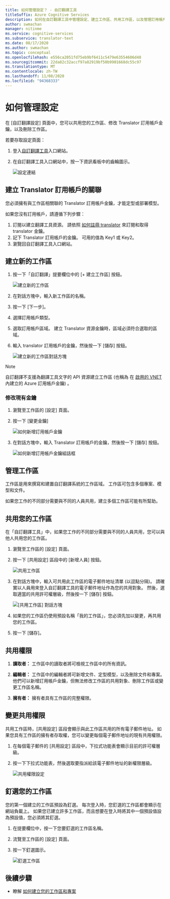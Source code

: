 ```yaml
---
title: 如何管理設定？ - 自訂翻譯工具
titleSuffix: Azure Cognitive Services
description: 如何在自訂翻譯工具中管理設定、建立工作區、共用工作區，以及管理訂用帳戶金鑰。
author: swmachan
manager: nitinme
ms.service: cognitive-services
ms.subservice: translator-text
ms.date: 08/17/2020
ms.author: swmachan
ms.topic: conceptual
ms.openlocfilehash: e556ca2051fd75eb9bf6411c5479e63554606d48
ms.sourcegitcommit: 22da82c32accf97a82919bf50b9901668dc55c97
ms.translationtype: MT
ms.contentlocale: zh-TW
ms.lasthandoff: 11/08/2020
ms.locfileid: "94368333"
---
```

# <a name="how-to-manage-settings"></a>如何管理設定

在 [自訂翻譯設定] 頁面中，您可以共用您的工作區、修改 Translator 訂用帳戶金鑰，以及刪除工作區。

若要存取設定頁面：

1. 登入[自訂翻譯工具](https://portal.customtranslator.azure.ai/)入口網站。
2. 在自訂翻譯工具入口網站中，按一下資訊看板中的齒輪圖示。

    ![設定連結](media/how-to/how-to-settings.png)

## <a name="associating-translator-subscription"></a>建立 Translator 訂用帳戶的關聯

您必須擁有與工作區相關聯的 Translator 訂用帳戶金鑰，才能定型或部署模型。

如果您沒有訂用帳戶，請遵循下列步驟：

1. 訂閱以建立翻譯工具資源。 請依照 [如何註冊 translator](../translator-how-to-signup.md) 來訂閱和取得 translator 金鑰。
2. 記下 Translator 訂用帳戶的金鑰。 可用的值為 Key1 或 Key2。
3. 瀏覽回自訂翻譯工具入口網站。

## <a name="create-a-new-workspace"></a>建立新的工作區

1. 按一下「自訂翻譯」提要欄位中的 [+ 建立工作區] 按鈕。

    ![建立新的工作區](media/how-to/create-new-workspace.png)

2. 在對話方塊中，輸入新工作區的名稱。
3. 按一下 [下一步]。
4. 選擇訂用帳戶類型。
5. 選取訂用帳戶區域。 建立 Translator 資源金鑰時，區域必須符合選取的區域。
6. 輸入 translator 訂用帳戶的金鑰，然後按一下 [儲存] 按鈕。

    ![建立新的工作區對話方塊](media/how-to/create-new-workspace-dialog.png)

>[!Note]
>自訂翻譯不支援為翻譯工具文字的 API 資源建立工作區 (也稱為 在 [啟用的 VNET](../../../api-management/api-management-using-with-vnet.md)內建立的 Azure 訂用帳戶金鑰) 。

### <a name="modify-existing-key"></a>修改現有金鑰

1. 瀏覽至工作區的 [設定] 頁面。
2. 按一下 [變更金鑰]

    ![如何新增訂用帳戶金鑰](media/how-to/how-to-add-subscription-key.png)

3. 在對話方塊中，輸入 Translator 訂用帳戶的金鑰，然後按一下 [儲存] 按鈕。

    ![如何新增訂用帳戶金鑰組話框](media/how-to/how-to-add-subscription-key-dialog.png)

## <a name="manage-your-workspace"></a>管理工作區

工作區是用來撰寫和建置自訂翻譯系統的工作區域。 工作區可包含多個專案、模型和文件。

如果您工作的不同部分需要與不同的人員共用，建立多個工作區可能有所幫助。

## <a name="share-your-workspace"></a>共用您的工作區

在「自訂翻譯工具」中，如果您工作的不同部分需要與不同的人員共用，您可以與他人共用您的工作區。

1. 瀏覽至工作區的 [設定] 頁面。
2. 按一下 [共用設定] 區段中的 [新增人員] 按鈕。

    ![共用工作區](media/how-to/share-workspace.png)

3. 在對話方塊中，輸入可共用此工作區的電子郵件地址清單 (以逗點分隔)。 請確實以人員用來登入自訂翻譯工具的電子郵件地址作為您的共用對象。 然後，選取適當的共用許可權層級，然後按一下 [儲存] 按鈕。

    ![[共用工作區] 對話方塊](media/how-to/share-workspace-dialog.png)

4. 如果您的工作區仍使用預設名稱「我的工作區」，您必須先加以變更，再共用您的工作區。
5. 按一下 [儲存]。

## <a name="sharing-permissions"></a>共用權限

1. **讀取者：** 工作區中的讀取者將可檢視工作區中的所有資訊。

2. **編輯者：** 工作區中的編輯者將可新增文件、定型模型，以及刪除文件和專案。 他們可以新增訂用帳戶金鑰，但無法修改工作區的共用對象、刪除工作區或變更工作區名稱。

3. **擁有者：** 擁有者具有工作區的完整權限。

## <a name="change-sharing-permission"></a>變更共用權限

共用工作區時，[共用設定] 區段會顯示與此工作區共用的所有電子郵件地址。 如果您具有工作區的擁有者存取權，您可以變更每個電子郵件地址的現有共用權限。

1. 在每個電子郵件的 [共用設定] 區段中，下拉式功能表會顯示目前的許可權層級。

2. 按一下下拉式功能表，然後選取要指派給該電子郵件地址的新權限層級。

    ![共用權限設定](media/how-to/sharing-permission-settings.png)

## <a name="pin-your-workspace"></a>釘選您的工作區

您的第一個建立的工作區預設為釘選。 每次登入時，您釘選的工作區都會顯示在網站負載上。 如果您已建立許多工作區，而且想要在登入時將其中一個預設值設為預設值，您必須將其釘選。

1. 在提要欄位中，按一下您要釘選的工作區名稱。
2. 流覽至工作區的 [設定] 頁面。
3. 按一下釘選圖示。

    ![釘選工作區](media/how-to/how-to-pin-workspace.png)

## <a name="next-steps"></a>後續步驟

- 瞭解 [如何建立您的工作區和專案](workspace-and-project.md)